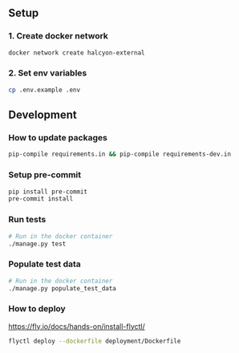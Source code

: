 ## Setup
### 1. Create docker network
```bash
docker network create halcyon-external
```

### 2. Set env variables
```bash
cp .env.example .env
```

## Development

### How to update packages
```bash
pip-compile requirements.in && pip-compile requirements-dev.in
```

### Setup pre-commit
```bash
pip install pre-commit
pre-commit install
```

### Run tests
```bash
# Run in the docker container
./manage.py test
```

### Populate test data
```bash
# Run in the docker container
./manage.py populate_test_data
```

### How to deploy
https://fly.io/docs/hands-on/install-flyctl/
```bash
flyctl deploy --dockerfile deployment/Dockerfile
```
